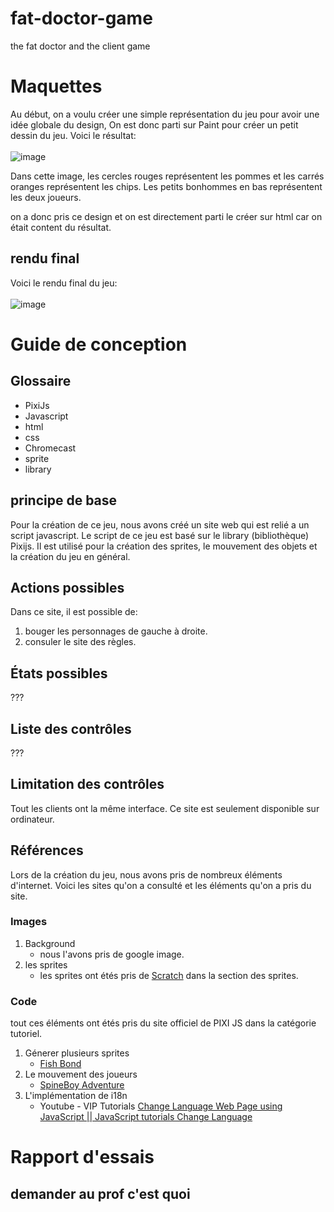 # fat-doctor-game
the fat doctor and the client game

# Maquettes
Au début, on a voulu créer une simple représentation du jeu pour avoir une idée globale du design, On est donc parti sur Paint pour créer un petit dessin du jeu. Voici le résultat: <br> <br>
![image](https://github.com/yahyamaw311/fat-doctor-game/assets/98132883/d80b08c3-641e-4359-8112-1c45ceb2f6f1)

Dans cette image, les cercles rouges représentent les pommes et les carrés oranges représentent les chips. Les petits bonhommes en bas représentent les deux joueurs. <br>

on a donc pris ce design et on est directement parti le créer sur html car on était content du résultat. <br>

## rendu final
Voici le rendu final du jeu: <br> <br>
![image](https://github.com/yahyamaw311/fat-doctor-game/assets/98132883/aa411696-1053-44e1-8985-f1e999f8b748)

# Guide de conception
## Glossaire
- PixiJs
- Javascript
- html
- css
- Chromecast
- sprite
- library

## principe de base
Pour la création de ce jeu, nous avons créé un site web qui est relié a un script javascript. Le script de ce jeu est basé sur le library (bibliothèque) Pixijs. Il est utilisé pour la création des sprites, le mouvement des objets et la création du jeu en général.

## Actions possibles
Dans ce site, il est possible de: 
1. bouger les personnages de gauche à droite.
2. consuler le site des règles.

## États possibles
???

## Liste des contrôles
???

## Limitation des contrôles
Tout les clients ont la même interface. Ce site est seulement disponible sur ordinateur.

## Références
Lors de la création du jeu, nous avons pris de nombreux éléments d'internet. Voici les sites qu'on a consulté et les éléments qu'on a pris du site.

### Images
1. Background
   - nous l'avons pris de google image.
2. les sprites
   - les sprites ont étés pris de [Scratch](https://scratch.mit.edu/projects/editor/?tutorial=getStarted) dans la section des sprites.

### Code
tout ces éléments ont étés pris du site officiel de PIXI JS dans la catégorie tutoriel.
1. Génerer plusieurs sprites
   - [Fish Bond](https://pixijs.com/8.x/tutorials/fish-pond#1)
2. Le mouvement des joueurs
   - [SpineBoy Adventure](https://pixijs.com/8.x/tutorials/spine-boy-adventure)
3. L'implémentation de i18n
   - Youtube - VIP Tutorials [Change Language Web Page using JavaScript || JavaScript tutorials Change Language](https://www.youtube.com/watch?v=fWPOD3CAFM8)


# Rapport d'essais
## demander au prof c'est quoi
